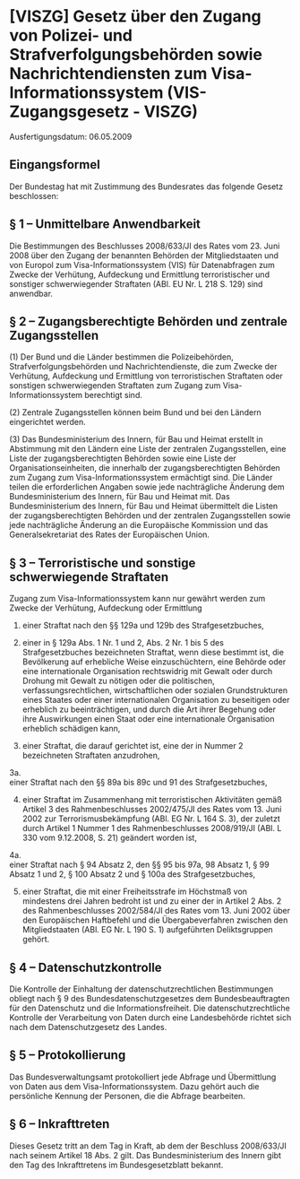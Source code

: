 # [VISZG] Gesetz über den Zugang von Polizei- und Strafverfolgungsbehörden sowie Nachrichtendiensten zum Visa-Informationssystem  (VIS-Zugangsgesetz - VISZG)

Ausfertigungsdatum: 06.05.2009

 

## Eingangsformel

Der Bundestag hat mit Zustimmung des Bundesrates das folgende Gesetz beschlossen:


## § 1 – Unmittelbare Anwendbarkeit

Die Bestimmungen des Beschlusses 2008/633/JI des Rates vom 23. Juni 2008 über den Zugang der benannten Behörden der Mitgliedstaaten und von Europol zum Visa-Informationssystem (VIS) für Datenabfragen zum Zwecke der Verhütung, Aufdeckung und Ermittlung terroristischer und sonstiger schwerwiegender Straftaten (ABl. EU Nr. L 218 S. 129) sind anwendbar.


## § 2 – Zugangsberechtigte Behörden und zentrale Zugangsstellen

(1) Der Bund und die Länder bestimmen die Polizeibehörden, Strafverfolgungsbehörden und Nachrichtendienste, die zum Zwecke der Verhütung, Aufdeckung und Ermittlung von terroristischen Straftaten oder sonstigen schwerwiegenden Straftaten zum Zugang zum Visa-Informationssystem berechtigt sind.

(2) Zentrale Zugangsstellen können beim Bund und bei den Ländern eingerichtet werden.

(3) Das Bundesministerium des Innern, für Bau und Heimat erstellt in Abstimmung mit den Ländern eine Liste der zentralen Zugangsstellen, eine Liste der zugangsberechtigten Behörden sowie eine Liste der Organisationseinheiten, die innerhalb der zugangsberechtigten Behörden zum Zugang zum Visa-Informationssystem ermächtigt sind. Die Länder teilen die erforderlichen Angaben sowie jede nachträgliche Änderung dem Bundesministerium des Innern, für Bau und Heimat mit. Das Bundesministerium des Innern, für Bau und Heimat übermittelt die Listen der zugangsberechtigten Behörden und der zentralen Zugangsstellen sowie jede nachträgliche Änderung an die Europäische Kommission und das Generalsekretariat des Rates der Europäischen Union.


## § 3 – Terroristische und sonstige schwerwiegende Straftaten

Zugang zum Visa-Informationssystem kann nur gewährt werden zum Zwecke der Verhütung, Aufdeckung oder Ermittlung

1. einer Straftat nach den §§ 129a und 129b des Strafgesetzbuches,

2. einer in § 129a Abs. 1 Nr. 1 und 2, Abs. 2 Nr. 1 bis 5 des Strafgesetzbuches bezeichneten Straftat, wenn diese bestimmt ist, die Bevölkerung auf erhebliche Weise einzuschüchtern, eine Behörde oder eine internationale Organisation rechtswidrig mit Gewalt oder durch Drohung mit Gewalt zu nötigen oder die politischen, verfassungsrechtlichen, wirtschaftlichen oder sozialen Grundstrukturen eines Staates oder einer internationalen Organisation zu beseitigen oder erheblich zu beeinträchtigen, und durch die Art ihrer Begehung oder ihre Auswirkungen einen Staat oder eine internationale Organisation erheblich schädigen kann,

3. einer Straftat, die darauf gerichtet ist, eine der in Nummer 2 bezeichneten Straftaten anzudrohen,

3a.  
einer Straftat nach den §§ 89a bis 89c und 91 des Strafgesetzbuches,

4. einer Straftat im Zusammenhang mit terroristischen Aktivitäten gemäß Artikel 3 des Rahmenbeschlusses 2002/475/JI des Rates vom 13. Juni 2002 zur Terrorismusbekämpfung (ABl. EG Nr. L 164 S. 3), der zuletzt durch Artikel 1 Nummer 1 des Rahmenbeschlusses 2008/919/JI (ABl. L 330 vom 9.12.2008, S. 21) geändert worden ist,

4a.  
einer Straftat nach § 94 Absatz 2, den §§ 95 bis 97a, 98 Absatz 1, § 99 Absatz 1 und 2, § 100 Absatz 2 und § 100a des Strafgesetzbuches,

5. einer Straftat, die mit einer Freiheitsstrafe im Höchstmaß von mindestens drei Jahren bedroht ist und zu einer der in Artikel 2 Abs. 2 des Rahmenbeschlusses 2002/584/JI des Rates vom 13. Juni 2002 über den Europäischen Haftbefehl und die Übergabeverfahren zwischen den Mitgliedstaaten (ABl. EG Nr. L 190 S. 1) aufgeführten Deliktsgruppen gehört.


## § 4 – Datenschutzkontrolle

Die Kontrolle der Einhaltung der datenschutzrechtlichen Bestimmungen obliegt nach § 9 des Bundesdatenschutzgesetzes dem Bundesbeauftragten für den Datenschutz und die Informationsfreiheit. Die datenschutzrechtliche Kontrolle der Verarbeitung von Daten durch eine Landesbehörde richtet sich nach dem Datenschutzgesetz des Landes.


## § 5 – Protokollierung

Das Bundesverwaltungsamt protokolliert jede Abfrage und Übermittlung von Daten aus dem Visa-Informationssystem. Dazu gehört auch die persönliche Kennung der Personen, die die Abfrage bearbeiten.


## § 6 – Inkrafttreten

Dieses Gesetz tritt an dem Tag in Kraft, ab dem der Beschluss 2008/633/JI nach seinem Artikel 18 Abs. 2 gilt. Das Bundesministerium des Innern gibt den Tag des Inkrafttretens im Bundesgesetzblatt bekannt.
